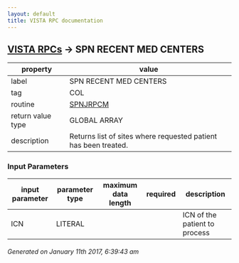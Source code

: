 ```yaml
---
layout: default
title: VISTA RPC documentation
---
```




## [VISTA RPCs](TableOfContent.md) &#8594; SPN RECENT MED CENTERS 

 property | value 
--- | --- 
 label | SPN RECENT MED CENTERS
 tag | COL
 routine | [SPNJRPCM](http://code.osehra.org/dox/Routine_SPNJRPCM_source.html)
 return value type | GLOBAL ARRAY
 description | Returns list of sites where requested patient has been treated.

### Input Parameters

| input parameter | parameter type | maximum data length | required | description | 
| --- | --- | --- | --- | --- | 
| ICN | LITERAL |  |  | ICN of the patient to process | 




 ###### Generated on January 11th 2017, 6:39:43 am